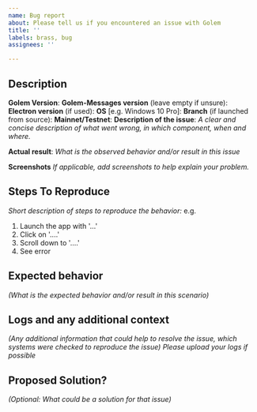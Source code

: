 ```yaml
---
name: Bug report
about: Please tell us if you encountered an issue with Golem
title: ''
labels: brass, bug
assignees: ''

---
```


## Description

**Golem Version**:
**Golem-Messages version** (leave empty if unsure):
**Electron version** (if used):
**OS** [e.g. Windows 10 Pro]:
**Branch** (if launched from source):
**Mainnet/Testnet**:
**Description of the issue**:
_A clear and concise description of what went wrong, in which component, when and where._

**Actual result**:
_What is the observed behavior and/or result in this issue_

**Screenshots**
_If applicable, add screenshots to help explain your problem._

## Steps To Reproduce
_Short description of steps to reproduce the behavior:_
e.g.
1. Launch the app with '...'
2. Click on '....'
3. Scroll down to '....'
4. See error

## Expected behavior
_(What is the expected behavior and/or result in this scenario)_

## Logs and any additional context
_(Any additional information that could help to resolve the issue, which systems were checked to reproduce the issue)_
_Please upload your logs if possible_

## Proposed Solution?
_(Optional: What could be a solution for that issue)_
